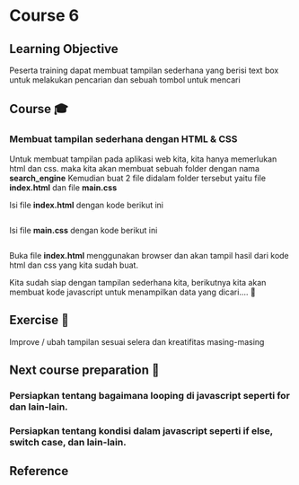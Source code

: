 # Course 6

## Learning Objective
Peserta training dapat membuat tampilan sederhana yang berisi text box untuk melakukan pencarian dan sebuah tombol untuk mencari

## Course :mortar_board:
### Membuat tampilan sederhana dengan HTML & CSS

Untuk membuat tampilan pada aplikasi web kita, kita hanya memerlukan html dan css. maka kita akan membuat sebuah folder dengan nama **search_engine**
Kemudian buat 2 file didalam folder tersebut yaitu file **index.html** dan file **main.css**

Isi file **index.html** dengan kode berikut ini

```html

```

Isi file **main.css** dengan kode berikut ini

```css

```

Buka file **index.html** menggunakan browser dan akan tampil hasil dari kode html dan css yang kita sudah buat.

Kita sudah siap dengan tampilan sederhana kita, berikutnya kita akan membuat kode javascript untuk menampilkan data yang dicari.... :round_pushpin:

## Exercise :muscle:
Improve / ubah tampilan sesuai selera dan kreatifitas masing-masing

## Next course preparation :100:
### Persiapkan tentang bagaimana looping di javascript seperti for dan lain-lain.
### Persiapkan tentang kondisi dalam javascript seperti if else, switch case, dan lain-lain.

## Reference
